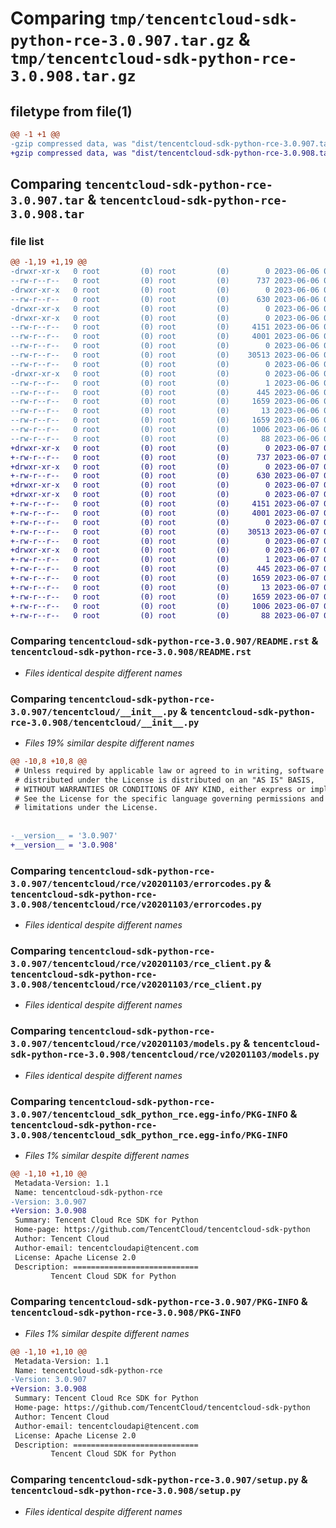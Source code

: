 # Comparing `tmp/tencentcloud-sdk-python-rce-3.0.907.tar.gz` & `tmp/tencentcloud-sdk-python-rce-3.0.908.tar.gz`

## filetype from file(1)

```diff
@@ -1 +1 @@
-gzip compressed data, was "dist/tencentcloud-sdk-python-rce-3.0.907.tar", last modified: Tue Jun  6 02:32:34 2023, max compression
+gzip compressed data, was "dist/tencentcloud-sdk-python-rce-3.0.908.tar", last modified: Wed Jun  7 00:30:06 2023, max compression
```

## Comparing `tencentcloud-sdk-python-rce-3.0.907.tar` & `tencentcloud-sdk-python-rce-3.0.908.tar`

### file list

```diff
@@ -1,19 +1,19 @@
-drwxr-xr-x   0 root         (0) root         (0)        0 2023-06-06 02:32:34.000000 tencentcloud-sdk-python-rce-3.0.907/
--rw-r--r--   0 root         (0) root         (0)      737 2023-06-06 02:32:34.000000 tencentcloud-sdk-python-rce-3.0.907/README.rst
-drwxr-xr-x   0 root         (0) root         (0)        0 2023-06-06 02:32:34.000000 tencentcloud-sdk-python-rce-3.0.907/tencentcloud/
--rw-r--r--   0 root         (0) root         (0)      630 2023-06-06 02:32:34.000000 tencentcloud-sdk-python-rce-3.0.907/tencentcloud/__init__.py
-drwxr-xr-x   0 root         (0) root         (0)        0 2023-06-06 02:32:34.000000 tencentcloud-sdk-python-rce-3.0.907/tencentcloud/rce/
-drwxr-xr-x   0 root         (0) root         (0)        0 2023-06-06 02:32:34.000000 tencentcloud-sdk-python-rce-3.0.907/tencentcloud/rce/v20201103/
--rw-r--r--   0 root         (0) root         (0)     4151 2023-06-06 02:32:34.000000 tencentcloud-sdk-python-rce-3.0.907/tencentcloud/rce/v20201103/errorcodes.py
--rw-r--r--   0 root         (0) root         (0)     4001 2023-06-06 02:32:34.000000 tencentcloud-sdk-python-rce-3.0.907/tencentcloud/rce/v20201103/rce_client.py
--rw-r--r--   0 root         (0) root         (0)        0 2023-06-06 02:32:34.000000 tencentcloud-sdk-python-rce-3.0.907/tencentcloud/rce/v20201103/__init__.py
--rw-r--r--   0 root         (0) root         (0)    30513 2023-06-06 02:32:34.000000 tencentcloud-sdk-python-rce-3.0.907/tencentcloud/rce/v20201103/models.py
--rw-r--r--   0 root         (0) root         (0)        0 2023-06-06 02:32:34.000000 tencentcloud-sdk-python-rce-3.0.907/tencentcloud/rce/__init__.py
-drwxr-xr-x   0 root         (0) root         (0)        0 2023-06-06 02:32:34.000000 tencentcloud-sdk-python-rce-3.0.907/tencentcloud_sdk_python_rce.egg-info/
--rw-r--r--   0 root         (0) root         (0)        1 2023-06-06 02:32:34.000000 tencentcloud-sdk-python-rce-3.0.907/tencentcloud_sdk_python_rce.egg-info/dependency_links.txt
--rw-r--r--   0 root         (0) root         (0)      445 2023-06-06 02:32:34.000000 tencentcloud-sdk-python-rce-3.0.907/tencentcloud_sdk_python_rce.egg-info/SOURCES.txt
--rw-r--r--   0 root         (0) root         (0)     1659 2023-06-06 02:32:34.000000 tencentcloud-sdk-python-rce-3.0.907/tencentcloud_sdk_python_rce.egg-info/PKG-INFO
--rw-r--r--   0 root         (0) root         (0)       13 2023-06-06 02:32:34.000000 tencentcloud-sdk-python-rce-3.0.907/tencentcloud_sdk_python_rce.egg-info/top_level.txt
--rw-r--r--   0 root         (0) root         (0)     1659 2023-06-06 02:32:34.000000 tencentcloud-sdk-python-rce-3.0.907/PKG-INFO
--rw-r--r--   0 root         (0) root         (0)     1006 2023-06-06 02:32:34.000000 tencentcloud-sdk-python-rce-3.0.907/setup.py
--rw-r--r--   0 root         (0) root         (0)       88 2023-06-06 02:32:34.000000 tencentcloud-sdk-python-rce-3.0.907/setup.cfg
+drwxr-xr-x   0 root         (0) root         (0)        0 2023-06-07 00:30:06.000000 tencentcloud-sdk-python-rce-3.0.908/
+-rw-r--r--   0 root         (0) root         (0)      737 2023-06-07 00:30:06.000000 tencentcloud-sdk-python-rce-3.0.908/README.rst
+drwxr-xr-x   0 root         (0) root         (0)        0 2023-06-07 00:30:06.000000 tencentcloud-sdk-python-rce-3.0.908/tencentcloud/
+-rw-r--r--   0 root         (0) root         (0)      630 2023-06-07 00:30:06.000000 tencentcloud-sdk-python-rce-3.0.908/tencentcloud/__init__.py
+drwxr-xr-x   0 root         (0) root         (0)        0 2023-06-07 00:30:06.000000 tencentcloud-sdk-python-rce-3.0.908/tencentcloud/rce/
+drwxr-xr-x   0 root         (0) root         (0)        0 2023-06-07 00:30:06.000000 tencentcloud-sdk-python-rce-3.0.908/tencentcloud/rce/v20201103/
+-rw-r--r--   0 root         (0) root         (0)     4151 2023-06-07 00:30:06.000000 tencentcloud-sdk-python-rce-3.0.908/tencentcloud/rce/v20201103/errorcodes.py
+-rw-r--r--   0 root         (0) root         (0)     4001 2023-06-07 00:30:06.000000 tencentcloud-sdk-python-rce-3.0.908/tencentcloud/rce/v20201103/rce_client.py
+-rw-r--r--   0 root         (0) root         (0)        0 2023-06-07 00:30:06.000000 tencentcloud-sdk-python-rce-3.0.908/tencentcloud/rce/v20201103/__init__.py
+-rw-r--r--   0 root         (0) root         (0)    30513 2023-06-07 00:30:06.000000 tencentcloud-sdk-python-rce-3.0.908/tencentcloud/rce/v20201103/models.py
+-rw-r--r--   0 root         (0) root         (0)        0 2023-06-07 00:30:06.000000 tencentcloud-sdk-python-rce-3.0.908/tencentcloud/rce/__init__.py
+drwxr-xr-x   0 root         (0) root         (0)        0 2023-06-07 00:30:06.000000 tencentcloud-sdk-python-rce-3.0.908/tencentcloud_sdk_python_rce.egg-info/
+-rw-r--r--   0 root         (0) root         (0)        1 2023-06-07 00:30:06.000000 tencentcloud-sdk-python-rce-3.0.908/tencentcloud_sdk_python_rce.egg-info/dependency_links.txt
+-rw-r--r--   0 root         (0) root         (0)      445 2023-06-07 00:30:06.000000 tencentcloud-sdk-python-rce-3.0.908/tencentcloud_sdk_python_rce.egg-info/SOURCES.txt
+-rw-r--r--   0 root         (0) root         (0)     1659 2023-06-07 00:30:06.000000 tencentcloud-sdk-python-rce-3.0.908/tencentcloud_sdk_python_rce.egg-info/PKG-INFO
+-rw-r--r--   0 root         (0) root         (0)       13 2023-06-07 00:30:06.000000 tencentcloud-sdk-python-rce-3.0.908/tencentcloud_sdk_python_rce.egg-info/top_level.txt
+-rw-r--r--   0 root         (0) root         (0)     1659 2023-06-07 00:30:06.000000 tencentcloud-sdk-python-rce-3.0.908/PKG-INFO
+-rw-r--r--   0 root         (0) root         (0)     1006 2023-06-07 00:30:06.000000 tencentcloud-sdk-python-rce-3.0.908/setup.py
+-rw-r--r--   0 root         (0) root         (0)       88 2023-06-07 00:30:06.000000 tencentcloud-sdk-python-rce-3.0.908/setup.cfg
```

### Comparing `tencentcloud-sdk-python-rce-3.0.907/README.rst` & `tencentcloud-sdk-python-rce-3.0.908/README.rst`

 * *Files identical despite different names*

### Comparing `tencentcloud-sdk-python-rce-3.0.907/tencentcloud/__init__.py` & `tencentcloud-sdk-python-rce-3.0.908/tencentcloud/__init__.py`

 * *Files 19% similar despite different names*

```diff
@@ -10,8 +10,8 @@
 # Unless required by applicable law or agreed to in writing, software
 # distributed under the License is distributed on an "AS IS" BASIS,
 # WITHOUT WARRANTIES OR CONDITIONS OF ANY KIND, either express or implied.
 # See the License for the specific language governing permissions and
 # limitations under the License.
 
 
-__version__ = '3.0.907'
+__version__ = '3.0.908'
```

### Comparing `tencentcloud-sdk-python-rce-3.0.907/tencentcloud/rce/v20201103/errorcodes.py` & `tencentcloud-sdk-python-rce-3.0.908/tencentcloud/rce/v20201103/errorcodes.py`

 * *Files identical despite different names*

### Comparing `tencentcloud-sdk-python-rce-3.0.907/tencentcloud/rce/v20201103/rce_client.py` & `tencentcloud-sdk-python-rce-3.0.908/tencentcloud/rce/v20201103/rce_client.py`

 * *Files identical despite different names*

### Comparing `tencentcloud-sdk-python-rce-3.0.907/tencentcloud/rce/v20201103/models.py` & `tencentcloud-sdk-python-rce-3.0.908/tencentcloud/rce/v20201103/models.py`

 * *Files identical despite different names*

### Comparing `tencentcloud-sdk-python-rce-3.0.907/tencentcloud_sdk_python_rce.egg-info/PKG-INFO` & `tencentcloud-sdk-python-rce-3.0.908/tencentcloud_sdk_python_rce.egg-info/PKG-INFO`

 * *Files 1% similar despite different names*

```diff
@@ -1,10 +1,10 @@
 Metadata-Version: 1.1
 Name: tencentcloud-sdk-python-rce
-Version: 3.0.907
+Version: 3.0.908
 Summary: Tencent Cloud Rce SDK for Python
 Home-page: https://github.com/TencentCloud/tencentcloud-sdk-python
 Author: Tencent Cloud
 Author-email: tencentcloudapi@tencent.com
 License: Apache License 2.0
 Description: ============================
         Tencent Cloud SDK for Python
```

### Comparing `tencentcloud-sdk-python-rce-3.0.907/PKG-INFO` & `tencentcloud-sdk-python-rce-3.0.908/PKG-INFO`

 * *Files 1% similar despite different names*

```diff
@@ -1,10 +1,10 @@
 Metadata-Version: 1.1
 Name: tencentcloud-sdk-python-rce
-Version: 3.0.907
+Version: 3.0.908
 Summary: Tencent Cloud Rce SDK for Python
 Home-page: https://github.com/TencentCloud/tencentcloud-sdk-python
 Author: Tencent Cloud
 Author-email: tencentcloudapi@tencent.com
 License: Apache License 2.0
 Description: ============================
         Tencent Cloud SDK for Python
```

### Comparing `tencentcloud-sdk-python-rce-3.0.907/setup.py` & `tencentcloud-sdk-python-rce-3.0.908/setup.py`

 * *Files identical despite different names*

